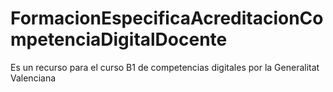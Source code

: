# FormacionEspecificaAcreditacionCompetenciaDigitalDocente
Es un recurso para el curso B1 de competencias digitales por la Generalitat Valenciana
